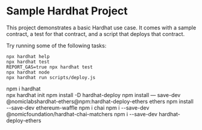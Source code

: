 # Sample Hardhat Project

This project demonstrates a basic Hardhat use case. It comes with a sample contract, a test for that contract, and a script that deploys that contract.

Try running some of the following tasks:

```shell
npx hardhat help
npx hardhat test
REPORT_GAS=true npx hardhat test
npx hardhat node
npx hardhat run scripts/deploy.js
```

npm i hardhat  
npx hardhat init
npm install -D hardhat-deploy
npm install — save-dev @nomiclabshardhat-ethers@npm:hardhat-deploy-ethers ethers
npm install --save-dev ethereum-waffle
npm i chai
npm i --save-dev @nomicfoundation/hardhat-chai-matchers
npm i --save-dev hardhat-deploy-ethers

